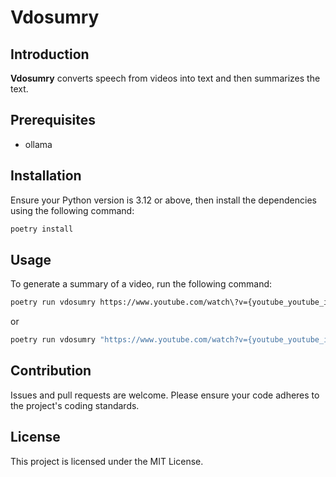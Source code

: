 # Vdosumry

## Introduction

**Vdosumry** converts speech from videos into text and then summarizes the text.

## Prerequisites

- ollama

## Installation
Ensure your Python version is 3.12 or above, then install the dependencies using the following command:

```bash
poetry install
```

## Usage

To generate a summary of a video, run the following command:

```bash
poetry run vdosumry https://www.youtube.com/watch\?v={youtube_youtube_id}
```

or 

```bash
poetry run vdosumry "https://www.youtube.com/watch?v={youtube_youtube_id}"
```

## Contribution
Issues and pull requests are welcome. Please ensure your code adheres to the project's coding standards.

## License
This project is licensed under the MIT License.
